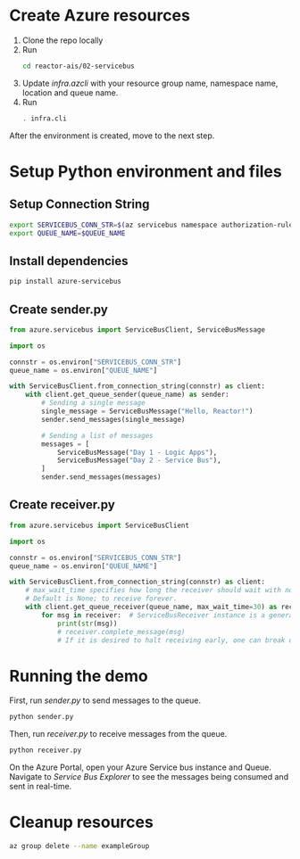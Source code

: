 # Create Azure resources

1. Clone the repo locally
2. Run
   ```bash
   cd reactor-ais/02-servicebus
   ```
3. Update _infra.azcli_ with your resource group name, namespace name, location and queue name.
4. Run
   ```bash
   . infra.cli
   ```
After the environment is created, move to the next step.

# Setup Python environment and files

## Setup Connection String

```bash
export SERVICEBUS_CONN_STR=$(az servicebus namespace authorization-rule keys list --resource-group $RESOURCE_GROUP --namespace-name $NAMESPACE_NAME --name RootManageSharedAccessKey --query primaryConnectionString --output tsv)
export QUEUE_NAME=$QUEUE_NAME
```

## Install dependencies

```bash
pip install azure-servicebus
```

## Create sender.py

```python
from azure.servicebus import ServiceBusClient, ServiceBusMessage

import os

connstr = os.environ["SERVICEBUS_CONN_STR"]
queue_name = os.environ["QUEUE_NAME"]

with ServiceBusClient.from_connection_string(connstr) as client:
    with client.get_queue_sender(queue_name) as sender:
        # Sending a single message
        single_message = ServiceBusMessage("Hello, Reactor!")
        sender.send_messages(single_message)

        # Sending a list of messages
        messages = [
            ServiceBusMessage("Day 1 - Logic Apps"),
            ServiceBusMessage("Day 2 - Service Bus"),
        ]
        sender.send_messages(messages)
```

## Create receiver.py

```python
from azure.servicebus import ServiceBusClient

import os

connstr = os.environ["SERVICEBUS_CONN_STR"]
queue_name = os.environ["QUEUE_NAME"]

with ServiceBusClient.from_connection_string(connstr) as client:
    # max_wait_time specifies how long the receiver should wait with no incoming messages before stopping receipt.
    # Default is None; to receive forever.
    with client.get_queue_receiver(queue_name, max_wait_time=30) as receiver:
        for msg in receiver:  # ServiceBusReceiver instance is a generator.
            print(str(msg))
            # receiver.complete_message(msg)
            # If it is desired to halt receiving early, one can break out of the loop here safely.

```

# Running the demo

First, run *sender.py* to send messages to the queue.

```bash
python sender.py
```

Then, run *receiver.py* to receive messages from the queue.

```bash
python receiver.py
```

On the Azure Portal, open your Azure Service bus instance and Queue. Navigate to _Service Bus Explorer_ to see the messages being consumed and sent in real-time.

# Cleanup resources
```bash
az group delete --name exampleGroup
```
